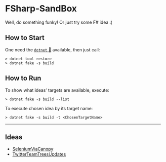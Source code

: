 # FSharp-SandBox

Well, do something funky! Or just try some F# idea :)

## How to Start

One need the [`dotnet` 🔗](https://dotnet.microsoft.com/) available, then just call:

```cli
> dotnet tool restore
> dotnet fake -s build
```

## How to Run

To show what ideas' targets are available, execute:

```cli
> dotnet fake -s build --list
```

To execute chosen idea by its target name:

```cli
> dotnet fake -s build -t <ChosenTargetName>
```

----

## Ideas

* [SeleniumViaCanopy](./src/SeleniumViaCanopy/)
* [TwitterTeamTreesUpdates](./src/TwitterTeamTreesUpdates/)

